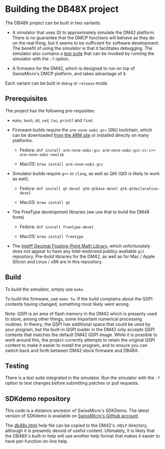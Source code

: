 # Building the DB48X project

The DB48X project can be built in two variants:

* A simulator that uses Qt to approximately simulate the DM42 platform. There is
  no guarantee that the DMCP functions will behave as they do on the real thing,
  but it seems to be sufficient for software development. The benefit of using
  the simulator is that it facilitates debugging. The simulator also contains a
  [test suite](https://www.youtube.com/watch?v=vT-I3UlROtA) that can be invoked
  by running the simulator with the `-T` option.

* A firmware for the DM42, which is designed to run on top of SwissMicro's DMCP
  platform, and takes advantage of it.

Each variant can be built in `debug` or `release` mode.


## Prerequisites

The project has the following pre-requisites:

* `make`, `bash`, `dd`, `sed`, `tac`, `printf` and `find`.

* Firmware builds require the `arm-none-eabi-gcc` GNU toolchain, which can be
  downloaded [from the ARM site](https://developer.arm.com/open-source/gnu-toolchain/gnu-rm/downloads)
  or installed directly on many platforms.

  * Fedora: `dnf install arm-none-eabi-gcc arm-none-eabi-gcc-cs-c++ arm-none-eabi-newlib`

  * MacOS: `brew install arm-none-eabi-gcc`

* Simulator builds require `g++` or `clang`, as well as Qt6 (Qt5 is likely to
  work as well).

  * Fedora: `dnf install qt-devel qt6-qtbase-devel qt6-qtdeclarative-devel`

  * MacOS: `brew install qt`

* The FreeType development libraries (we use that to build the DM48 fonts)

  * Fedora: `dnf install freetype-devel`

  * MacOS: `brew install freetype`

* The [Intel® Decimal Floating-Point Math Library][intel], which unfortunately
  does not appear to have any Intel-endorsed publicy available `git`
  repository. Pre-build libraries for the DM42, as well as for Mac / Apple
  Silicon and Linux / x86 are in this repository.

[intel]: https://www.intel.com/content/www/us/en/developer/articles/tool/intel-decimal-floating-point-math-library.html


## Build

To build the simulator, simply use `make`.

To build the firmware, use `make fw`. If the build complains about the QSPI
contents having changed, something most likely went wrong.

Note: QSPI is an area of flash memory in the DM42 which is presenty used to
store, among other things, some important numerical processing routines. In
theory, the QSPI has additional space that could be used by your program, but
the built-in QSPI loader in the DM42 only accepts QSPI contents that matches
the default DM42 QSPI image. While it is possible to work around this, the
project currently attempts to retain the original QSPI content to make it easier
to install the program, and to ensure you can switch back and forth between DM42
stock firmware and DB48X.


## Testing

There is a test suite integrated in the simulator. Run the simulator with the
`-T` option to test changes before submitting patches or pull requests.


## SDKdemo repository

This code is a distance ancestor of SwissMicro's SDKDemo. The latest version of
SDKdemo is available on [SwissMicro's GitHub account](https://github.com/swissmicros/SDKdemo).

The [db48x.html](help/db48x.html) help file can be copied to the DM42's `/HELP`
directory, although it is presently devoid of useful content. Ultimately, it is
likely that the DB48X's built-in help will use another help format that makes it
easier to have per-function on-line help.
